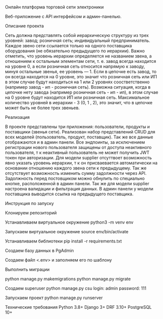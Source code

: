 Онлайн платформа торговой сети электроники

Веб-приложение с API интерфейсом и админ-панелью.

Описание проекта

Сеть должна представлять собой иерархическую структуру из трех уровней:
завод;
розничная сеть;
индивидуальный предприниматель.
Каждое звено сети ссылается только на одного поставщика оборудования (не обязательно предыдущего по иерархии). Важно отметить, что уровень иерархии определяется не названием звена, а отношением к остальным элементам сети, т. е. завод всегда находится на уровне 0, а если розничная сеть относится напрямую к заводу, минуя остальные звенья, ее уровень — 1. Если в цепочке есть завод, то он всегда находится на 0 уровне, это значит что розничная сеть или ИП в этом случае будут находиться на 1 или 2 уровнях соостветственно (например завод - ип - розничная сеть). Возможна ситуация, когда в цепочке нету завода (например розничная сеть - ип - ип), в этом случае на 0 уровне будут находится ИП или розничная сеть. Максимальное количество уровней в иерархии - 3 (0, 1 , 2), это значит, что в цепочке может быть не более трех звеньев.

Реализация

В проекте представлены три приложения: пользователи, продукты и поставщики (звенья сети).
Реализован набор представлений CRUD для всех моделей (пользователь, продукт, поставщик). Так же все данные отображаются и в админ панели. Все эндпоинты, за исключением регистрации нового пользователя защищены от доступа неактивного пользователя, т к неактивный пользователь не может получить JWT токен при авторизации. Для модели supplier отсуттвоет возможность явно указать уровень иерархии, т к он присваевается автоматически на основании отношению каждого звена сети к предыдущему. Так же отсутствует возможность изменить сумму задолжности через API. Задолжность перед постовщиком можно обнулить по специально кнопке, расположенной в админ панели. Так же для модели supplier настроена валидации и фильтрация данных. В админ панели у модели поставщика выводится ссылка на предыдущего поставщика.

Инструкция по запуску

Клонируем репозиторий

Устанавливаем виртуальное окружение
python3 -m venv env 

Запускаем виртуальное окружение
source env/bin/activate

Устанавливаем библиотеки
pip install -r requirements.txt

Создаем базу данных в PgAdmin

Создаем файл <.env> и заполняем его по шаблону

Выполнить миграции

python manage.py makemigrations
python manage.py migrate

Создаем superuser 
python manage.py csu
login: admin password: 111

Запускаем проект
python manage.py runserver

Технические требования
Python 3.8+
Django 3+
DRF 3.10+
PostgreSQL 10+
